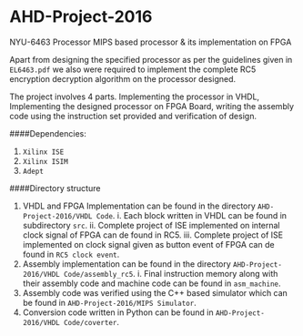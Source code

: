 # AHD-Project-2016
NYU-6463 Processor
MIPS based processor &amp; its implementation on FPGA

Apart from designing the specified processor as per the guidelines given in `EL6463.pdf` we also were required to implement the complete RC5 encryption decryption algorithm on the processor designed.

The project involves 4 parts. Implementing the processor in VHDL, Implementing the designed processor on FPGA Board, writing the assembly code using the instruction set provided and verification of design.

####Dependencies:

1. `Xilinx ISE`
2. `Xilinx ISIM`
3. `Adept`

####Directory structure

1. VHDL and FPGA Implementation can be found in the directory `AHD-Project-2016/VHDL Code`.
  i. Each block written in VHDL can be found in subdirectory `src`.
  ii. Complete project of ISE implemented on internal clock signal of FPGA can de found in RC5.
  iii. Complete project of ISE implemented on clock signal given as button event of FPGA can de found in `RC5 clock event`.
2. Assembly implementation can be found in the directory `AHD-Project-2016/VHDL Code/assembly_rc5`.
  i. Final instruction memory along with their assembly code and machine code can be found in `asm_machine`.
3. Assembly code was verified using the C++ based simulator which can be found in `AHD-Project-2016/MIPS Simulator`.
4. Conversion code written in Python can be found in `AHD-Project-2016/VHDL Code/coverter`.


